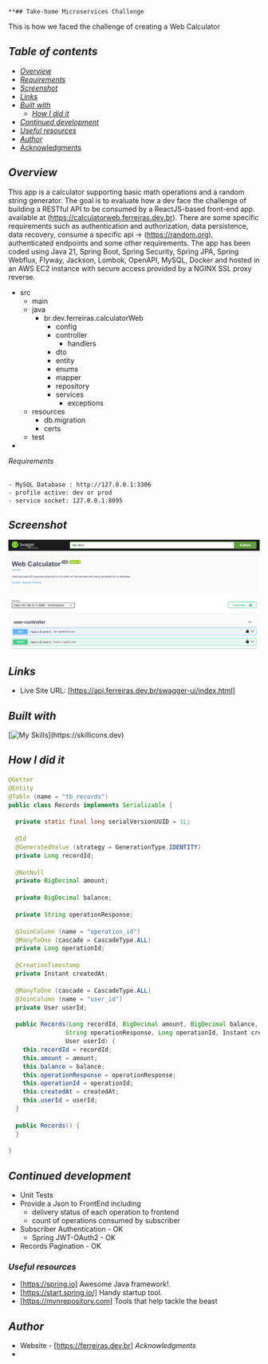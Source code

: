                                                                                                                                                                                                                                                                                                                                                                                                                                                                                                                                                                                                                                                                                                                                                                                                                                                                                                                                                                                                                                                                                                                                                                                                                                                                                                                                                                                                                                                                                                                                                                                                                                                                                                                                                                       **## Take-home Microservices Challenge

This is how we faced the challenge of creating a Web Calculator


## _Table of contents_

- [_Overview_](#overview)
- [_Requirements_](#requirements)
- [_Screenshot_](#screenshot)
- [_Links_](#links)
- [_Built with_](#built-with)
    - [_How I did it_](#how-i-did-it)
- [_Continued development_](#continued-development)
- [_Useful resources_](#useful-resources)
- [_Author_](#author)
- [Acknowledgments](#acknowledgments)

## _Overview_

This app is a calculator supporting basic math operations and a random string generator. The goal is to evaluate how a dev face the challenge of
building a RESTful API to be consumed by a ReactJS-based front-end app. available at (https://calculatorweb.ferreiras.dev.br).
There are some specific requirements such as authentication and authorization, data persistence, data recovery,
consume a specific api -> (https://random.org), authenticated endpoints and some other requirements.
The app has been coded using Java 21, Spring Boot, Spring Security, Spring JPA, Spring Webflux,
Flyway, Jackson, Lombok, OpenAPI, MySQL, Docker and hosted in an AWS EC2 instance with secure access provided
by a NGINX SSL proxy reverse.

- src
    - main
    - java
        - br.dev.ferreiras.calculatorWeb
            - config
            - controller
              - handlers 
            - dto
            - entity
            - enums
            - mapper
            - repository
            - services
              - exceptions
    - resources
        - db.migration
        - certs
    - test
-

_Requirements_

  ```
  
  - MySQL Database : http://127.0.0.1:3306
  - profile active: dev or prod
  - service socket: 127.0.0.1:8095

```

## _Screenshot_

[![](./webCalculator.png)]()

## _Links_

- Live Site URL: [https://api.ferreiras.dev.br/swagger-ui/index.html]

## _Built with_

[![My Skills](https://skillicons.dev/icons?i=java,spring,mysql,gradle,docker,redhat,aws,idea,git,github,)](https://skillicons.dev)

## _How I did it_

```java
@Getter
@Entity
@Table (name = "tb_records")
public class Records implements Serializable {
  
  private static final long serialVersionUUID = 1L;

  @Id
  @GeneratedValue (strategy = GenerationType.IDENTITY)
  private Long recordId;

  @NotNull
  private BigDecimal amount;

  private BigDecimal balance;

  private String operationResponse;

  @JoinColumn (name = "operation_id")
  @ManyToOne (cascade = CascadeType.ALL)
  private Long operationId;

  @CreationTimestamp
  private Instant createdAt;

  @ManyToOne (cascade = CascadeType.ALL)
  @JoinColumn (name = "user_id")
  private User userId;

  public Records(Long recordId, BigDecimal amount, BigDecimal balance,
                String operationResponse, Long operationId, Instant createdAt,
                User userId) {
    this.recordId = recordId;
    this.amount = amount;
    this.balance = balance;
    this.operationResponse = operationResponse;
    this.operationId = operationId;
    this.createdAt = createdAt;
    this.userId = userId;
  }

  public Records() {
  }

}
``` 

## _Continued development_

- Unit Tests
- Provide a Json to FrontEnd including
    - delivery status of each operation to frontend
    - count of operations consumed by subscriber
- Subscriber Authentication - OK
    - Spring JWT-OAuth2 - OK
- Records Pagination - OK

### _Useful resources_

- [https://spring.io] Awesome Java framework!.
- [https://start.spring.io/]  Handy startup tool.
- [https://mvnrepository.com] Tools that help tackle the beast

## _Author_

- Website - [https://ferreiras.dev.br]
  _Acknowledgments_
- 
